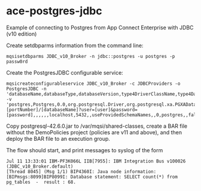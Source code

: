 # ace-postgres-jdbc
Example of connecting to Postgres from App Connect Enterprise with JDBC (v10 edition)

Create setdbparms information from the command line:
```
mqsisetdbparms JDBC_v10_Broker -n jdbc::postgres -u postgres -p passw0rd
```

Create the PostgresJDBC configurable service:
```
mqsicreateconfigurableservice JDBC_v10_Broker -c JDBCProviders -o PostgresJDBC -n 'databaseName,databaseType,databaseVersion,type4DriverClassName,type4DatasourceClassName,connectionUrlFormat,connectionUrlFormatAttr1,connectionUrlFormatAttr2,connectionUrlFormatAttr3,connectionUrlFormatAttr4,connectionUrlFormatAttr5,serverName,portNumber,jarsURL,databaseSchemaNames,description,maxConnectionPoolSize,securityIdentity,environmentParms,jdbcProviderXASupport,useDeployedJars' -v 'postgres,Postgres,0.0,org.postgresql.Driver,org.postgresql.xa.PGXADataSource,jdbc:postgresql://[serverName]:[portNumber]/[databaseName]?user=[user]&password=[password],,,,,,localhost,5432,,useProvidedSchemaNames,,0,postgres,,false,true'
```

Copy postgresql-42.6.0.jar to /var/mqsi/shared-classes, create a BAR file without 
the DemoPolicies project (policies are v11 and above), and then deploy the BAR file
to an execution group.

The flow should start, and print messages to syslog of the form
```
Jul 11 13:33:01 IBM-PF3K066L IIB[7955]: IBM Integration Bus v100026 (JDBC_v10_Broker.default)
[Thread 8045] (Msg 1/1) BIP4360I: Java node information:
[BIPmsgs:8099]BIP8099I: Database statement: SELECT count(*) from pg_tables  -  result : 68.
```
